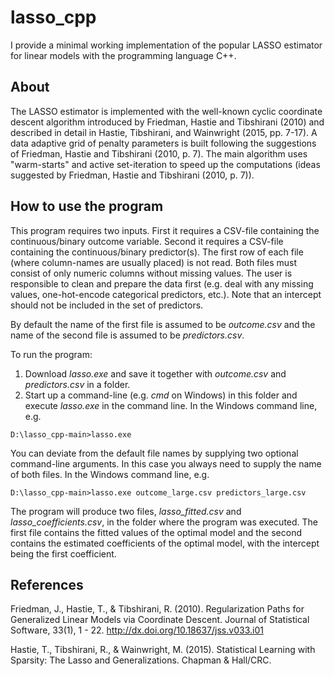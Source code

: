 # lasso_cpp

I provide a minimal working implementation of the popular LASSO estimator for linear models with the programming language C++. 

## About

The LASSO estimator is implemented with the well-known cyclic coordinate descent algorithm introduced by Friedman, Hastie and Tibshirani (2010) and described in detail in Hastie, Tibshirani, and Wainwright (2015, pp. 7-17). A data adaptive grid of penalty parameters is built following the suggestions of Friedman, Hastie and Tibshirani (2010, p. 7). The main algorithm uses "warm-starts" and active set-iteration to speed up the computations (ideas suggested by Friedman, Hastie and Tibshirani (2010, p. 7)).


## How to use the program 

This program requires two inputs. First it requires a CSV-file containing the continuous/binary outcome variable. Second it requires a CSV-file containing the continuous/binary predictor(s). The first row of each file (where column-names are usually placed) is not read. Both files must consist of only numeric columns without missing values. The user is responsible to clean and prepare the data first (e.g. deal with any missing values, one-hot-encode categorical predictors, etc.). Note that an intercept should not be included in the set of predictors.

By default the name of the first file is assumed to be *outcome.csv* and the name of the second file is assumed to be *predictors.csv*.

To run the program:
1. Download *lasso.exe* and save it together with *outcome.csv* and *predictors.csv* in a folder.
2. Start up a command-line (e.g. *cmd* on Windows) in this folder and execute *lasso.exe* in the command line. In the Windows command line, e.g.
```shell
D:\lasso_cpp-main>lasso.exe
```

You can deviate from the default file names by supplying two optional command-line arguments. In this case you always need to supply the name of both files. In the Windows command line, e.g.
```shell
D:\lasso_cpp-main>lasso.exe outcome_large.csv predictors_large.csv
```

The program will produce two files, *lasso_fitted.csv* and *lasso_coefficients.csv*, in the folder where the program was executed.
The first file contains the fitted values of the optimal model and the second contains the estimated coefficients of the optimal model, with the intercept being the first coefficient.

## References

Friedman, J., Hastie, T., & Tibshirani, R. (2010). Regularization Paths for Generalized Linear Models via Coordinate Descent. Journal of Statistical Software, 33(1), 1 - 22. http://dx.doi.org/10.18637/jss.v033.i01

Hastie, T., Tibshirani, R., & Wainwright, M. (2015). Statistical Learning with Sparsity: The Lasso and Generalizations. Chapman & Hall/CRC.
